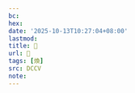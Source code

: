 ```yaml
---
bc:
hex:
date: '2025-10-13T10:27:04+08:00'
lastmod:
title: 􀨎
url: 􀨎
tags: [煥]
src: DCCV
note:
---
```

